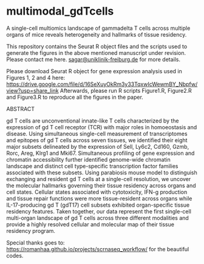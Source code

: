 # multimodal_gdTcells

A single-cell multiomics landscape of gammadelta T cells across multiple organs of mice reveals heterogeneity and hallmarks of tissue residency.


This repository contains the Seurat R object files and the scripts used to generate the figures in the above mentioned manuscript under revision. Please contact me here. sagar@uniklinik-freiburg.de for more details.

Please download Seurat R object for gene expression analysis used in Figures 1, 2 and 4 here:
https://drive.google.com/file/d/16SeXuyOkRm3y33TqxwIcWewmBY_Nbpfw/view?usp=share_link
Afterwards, please run R scripts Figure1.R, Figure2.R and Figure3.R to reproduce all the figures in the paper.



ABSTRACT

gd T cells are unconventional innate-like T cells characterized by the expression of gd T cell receptor (TCR) with major roles in homoeostasis and disease. Using simultaneous single-cell measurement of transcriptomes and epitopes of gd T cells across seven tissues, we identified their eight major subsets delineated by the expression of Sell, Ly6c2, Cd160, Gzmb, Rorc, Areg, Klrg1 and Mki67. Simultaneous profiling of gene expression and chromatin accessibility further identified genome-wide chromatin landscape and distinct cell type-specific transcription factor families associated with these subsets. Using parabiosis mouse model to distinguish exchanging and resident gd T cells at a single-cell resolution, we uncover the molecular hallmarks governing their tissue residency across organs and cell states. Cellular states associated with cytotoxicity, IFN-g production and tissue repair functions were more tissue-resident across organs while IL-17-producing gd T (gdT17) cell subsets exhibited organ-specific tissue residency features. Taken together, our data represent the first single-cell multi-organ landscape of gd T cells across three different modalities and provide a highly resolved cellular and molecular map of their tissue residency program.


Special thanks goes to: https://romanhaa.github.io/projects/scrnaseq_workflow/ for the beautiful codes.

